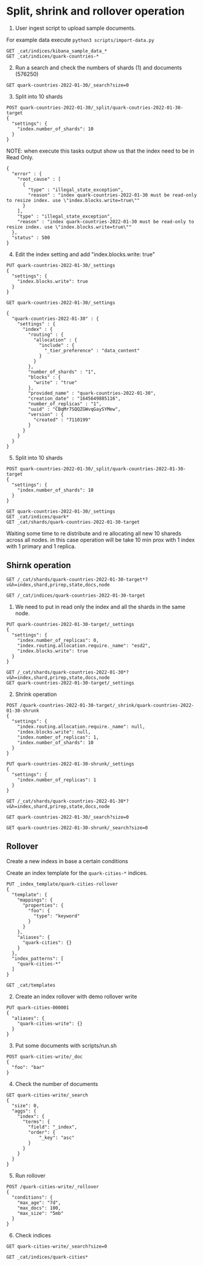 # Split, shrink and rollover operation

1. User ingest script to upload sample documents.

For example data execute `python3 scripts/import-data.py`

```
GET _cat/indices/kibana_sample_data_*
GET _cat/indices/quark-countries-*
```

2. Run a search and check the numbers of shards (1) and documents (576250)

```
GET quark-countries-2022-01-30/_search?size=0
```

3. Split into 10 shards

```
POST quark-countries-2022-01-30/_split/quark-coutries-2022-01-30-target
{
  "settings": {
    "index.number_of_shards": 10
  }
}
```

NOTE: when execute this tasks output show us that the index need to be in Read Only.

```
{
  "error" : {
    "root_cause" : [
      {
        "type" : "illegal_state_exception",
        "reason" : "index quark-countries-2022-01-30 must be read-only to resize index. use \"index.blocks.write=true\""
      }
    ],
    "type" : "illegal_state_exception",
    "reason" : "index quark-countries-2022-01-30 must be read-only to resize index. use \"index.blocks.write=true\""
  },
  "status" : 500
}
```

4. Edit the index setting and add "index.blocks.write: true"

```
PUT quark-countries-2022-01-30/_settings
{
  "settings": {
    "index.blocks.write": true
  }
}
```

```
GET quark-countries-2022-01-30/_settings

```

```
{
  "quark-countries-2022-01-30" : {
    "settings" : {
      "index" : {
        "routing" : {
          "allocation" : {
            "include" : {
              "_tier_preference" : "data_content"
            }
          }
        },
        "number_of_shards" : "1",
        "blocks" : {
          "write" : "true"
        },
        "provided_name" : "quark-countries-2022-01-30",
        "creation_date" : "1645649885116",
        "number_of_replicas" : "1",
        "uuid" : "CBqMr7SQQZGWvqGaySYMew",
        "version" : {
          "created" : "7110199"
        }
      }
    }
  }
}
```

5. Split into 10 shards

```
POST quark-countries-2022-01-30/_split/quark-countries-2022-01-30-target
{
  "settings": {
    "index.number_of_shards": 10
  }
}
```

```
GET quark-countries-2022-01-30/_settings
GET _cat/indices/quark*
GET _cat/shards/quark-countries-2022-01-30-target
```

Waiting some time to re distribute and re allocating all new  10 shareds across all nodes. in this case operation will be take 10 min prox with 1 index with 1 primary and 1 replica.

## Shirnk operation

```
GET /_cat/shards/quark-countries-2022-01-30-target*?v&h=index,shard,prirep,state,docs,node

GET /_cat/indices/quark-countries-2022-01-30-target
```

1. We need to put in read only the index and all the shards in the same node.

```
PUT quark-countries-2022-01-30-target/_settings
{
  "settings": {
    "index.number_of_replicas": 0,
    "index.routing.allocation.require._name": "esd2",
    "index.blocks.write": true
  }
}
```

```
GET /_cat/shards/quark-countries-2022-01-30*?v&h=index,shard,prirep,state,docs,node
GET quark-countries-2022-01-30-target/_settings
```

2. Shrink operation

```
POST /quark-countries-2022-01-30-target/_shrink/quark-countries-2022-01-30-shrunk
{
  "settings": {
    "index.routing.allocation.require._name": null,
    "index.blocks.write": null,
    "index.number_of_replicas": 1,
    "index.number_of_shards": 10
  }
}
```

```
PUT quark-countries-2022-01-30-shrunk/_settings
{
  "settings": {
    "index.number_of_replicas": 1
  }
}
```

```
GET /_cat/shards/quark-countries-2022-01-30*?v&h=index,shard,prirep,state,docs,node

GET quark-countries-2022-01-30/_search?size=0

GET quark-countries-2022-01-30-shrunk/_search?size=0
```


## Rollover

Create a new indexs in base a certain conditions

Create an index template for the `quark-cities-*` indices.

```
PUT _index_template/quark-cities-rollover
{
  "template": {
    "mappings": {
      "properties": {
        "foo": {
          "type": "keyword"
        }
      }
    },
    "aliases": {
      "quark-cities": {}
    }
  },
  "index_patterns": [
    "quark-cities-*"
  ]
}
```

```
GET _cat/templates
```

2. Create an index rollover with demo rollover write

```
PUT quark-cities-000001
{
  "aliases": {
    "quark-cities-write": {}
  }
}
```

3. Put some documents with scripts/run.sh

```
POST quark-cities-write/_doc
{
  "foo": "bar"
}
```

4. Check the number of documents

```
GET quark-cities-write/_search
{
  "size": 0,
  "aggs": {
    "index": {
      "terms": {
        "field": "_index",
        "order": {
            "_key": "asc"
        }
      }
    }
  }
}
```

5. Run rollover

```
POST /quark-cities-write/_rollover
{
  "conditions": {
    "max_age": "7d",
    "max_docs": 100,
    "max_size": "5mb"
  }
}
```

6. Check indices

```
GET quark-cities-write/_search?size=0

GET _cat/indices/quark-cities*
```
